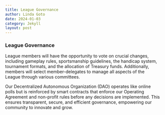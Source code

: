 ```yaml
---
title: League Governance
author: Linda Goto
date: 2024-01-03
category: Jekyll
layout: post
---
```


### League Governance
League members will have the opportunity to vote on crucial changes, including gameplay rules, sportsmanship guidelines, the handicap system, tournament formats, and the allocation of Treasury funds. Additionally, members will select member-delegates to manage all aspects of the League through various committees.

Our Decentralized Autonomous Organization (DAO) operates like online polls but is reinforced by smart contracts that enforce our Operating Agreement and non-profit rules before any decisions are implemented. This ensures transparent, secure, and efficient governance, empowering our community to innovate and grow.

[1]: https://pages.github.com